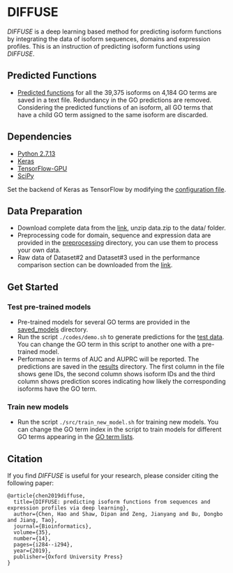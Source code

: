 # DIFFUSE

*DIFFUSE* is a deep learning based method for predicting isoform functions by integrating the data of isoform sequences, domains and expression profiles. This is an instruction of predicting isoform functions using *DIFFUSE*.

## Predicted Functions
- [Predicted functions](https://github.com/haochenucr/DIFFUSE/tree/master/results/all_predictions.txt) for all the 39,375 isoforms on 4,184 GO terms are saved in a text file. Redundancy in the GO predictions are removed. Considering the predicted functions of an isoform, all GO terms that have a child GO term assigned to the same isoform are discarded.

## Dependencies
- [Python 2.7.13](https://www.python.org/downloads/release/python-2713/)</br>
- [Keras](https://keras.io/)</br>
- [TensorFlow-GPU](https://www.tensorflow.org/)</br>
- [SciPy](https://www.scipy.org/)</br>

Set the backend of Keras as TensorFlow by modifying the [configuration file](https://keras.io/backend/).</br> 

## Data Preparation
- Download complete data from the [link](https://drive.google.com/file/d/1HkcRcGr9dNRaQfpohWHL3AX71OeG7Q0-/view?usp=sharing), unzip data.zip to the data/ folder.
- Preprocessing code for domain, sequence and expression data are provided in the [preprocessing](https://github.com/haochenucr/DIFFUSE/tree/master/preprocessing) directory, you can use them to process your own data.
- Raw data of Dataset#2 and Dataset#3 used in the performance comparison section can be downloaded from the [link](https://drive.google.com/file/d/1XUCnKfVOEA-A75qBO9Yyd1IS2aJbnyIJ/view?usp=sharing).

## Get Started

### Test pre-trained models

- Pre-trained models for several GO terms are provided in the [saved_models](https://github.com/haochenucr/DIFFUSE/tree/master/saved_models) directory.
- Run the script `./codes/demo.sh` to generate predictions for the [test data](https://github.com/haochenucr/DIFFUSE/tree/master/data). You can change the GO term in this script to another one with a pre-trained model.
- Performance in terms of AUC and AUPRC will be reported. The predictions are saved in the [results](https://github.com/haochenucr/DIFFUSE/tree/master/results) directory. The first column in the file shows gene IDs, the second column shows isoform IDs and the third column shows prediction scores indicating how likely the corresponding isoforms have the GO term.

### Train new models

- Run the script `./src/train_new_model.sh` for training new models. You can change the GO term index in the script to train models for different GO terms appearing in the [GO term lists](https://github.com/haochenucr/DIFFUSE/tree/master/data/go_terms).

## Citation

If you find *DIFFUSE* is useful for your research, please consider citing the following paper:

	@article{chen2019diffuse,
	  title={DIFFUSE: predicting isoform functions from sequences and expression profiles via deep learning},
	  author={Chen, Hao and Shaw, Dipan and Zeng, Jianyang and Bu, Dongbo and Jiang, Tao},
  	  journal={Bioinformatics},
  	  volume={35},
  	  number={14},
  	  pages={i284--i294},
  	  year={2019},
  	  publisher={Oxford University Press}
	}
